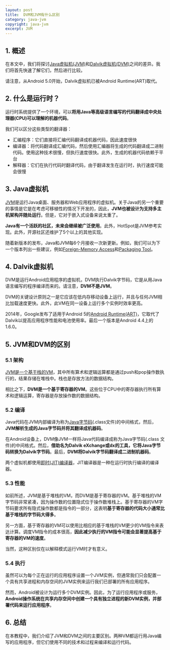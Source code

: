 ```yaml
---
layout: post
title:  DVM和JVM有什么区别
category: java-jvm
copyright: java-jvm
excerpt: JVM
---
```


## 1. 概述

在本文中，我们将探讨[Java虚拟机(JVM)](https://docs.oracle.com/javase/specs/index.html)和[Dalvik虚拟机(DVM)](https://source.android.com/devices/tech/dalvik)之间的差异。我们将首先快速了解它们，然后进行比较。

请注意，从Android 5.0开始，Dalvik虚拟机已被Android Runtime(ART)取代。

## 2. 什么是运行时？

运行时系统提供了一个环境，可以**将用Java等高级语言编写的代码翻译成中央处理器(CPU)可以理解的机器代码**。

我们可以区分这些类型的翻译器：

-   汇编程序：它们直接将汇编代码翻译成机器代码，因此速度很快
-   编译器：将代码翻译成汇编代码，然后使用汇编器将生成的代码翻译成二进制代码。使用这种技术很慢，但执行速度很快。此外，生成的机器代码依赖于平台
-   解释器：它们在执行代码时翻译代码，由于翻译发生在运行时，执行速度可能会很慢

## 3. Java虚拟机

[JVM](https://www.baeldung.com/jvm-languages)是运行Java桌面、服务器和Web应用程序的虚拟机。关于Java的另一个重要的事情是它是在考虑可移植性的情况下开发的，因此，**JVM也被设计为支持多主机架构并随处运行**。但是，它对于嵌入式设备来说太重了。

**Java有一个活跃的社区，未来会继续被广泛使用**。此外，HotSpot是JVM参考实现。此外，开源社区还维护了5个以上的其他实现。

随着新版本的发布，Java和JVM每6个月接收一次新更新。例如，我们可以为下一个版本列出一些建议，例如[Foreign-Memory Access](https://openjdk.java.net/jeps/383)和[Packaging Tool](https://openjdk.java.net/jeps/343)。

## 4. Dalvik虚拟机

DVM是运行Android应用程序的虚拟机，DVM执行Dalvik字节码，它是从用Java语言编写的程序编译而来的。请注意，**DVM不是JVM**。

DVM的关键设计原则之一是它应该在低内存移动设备上运行，并且与任何JVM相比加载速度更快。此外，此VM在同一设备上运行多个实例时效率更高。

2014年，Google发布了适用于Android 5的[Android Runtime(ART)](https://source.android.com/devices/tech/dalvik#features)，它取代了Dalvik以提高应用程序性能和电池使用率。最后一个版本是Android 4.4上的1.6.0。

## 5. JVM和DVM的区别

### 5.1 架构

[JVM是一个基于栈的VM](https://www.baeldung.com/jvm-vs-jre-vs-jdk#jvm)，其中所有算术和逻辑运算都是通过push和pop操作数执行的，结果存储在堆栈中。栈也是存放方法的数据结构。

相比之下，**DVM是一个基于寄存器的VM**。这些位于CPU中的寄存器执行所有算术和逻辑运算，寄存器是存放操作数的数据结构。

### 5.2 编译

Java代码在JVM内部编译为称为[Java字节码](https://www.baeldung.com/java-class-view-bytecode)(.class文件)的中间格式，然后，**JVM解析生成的Java字节码并将其翻译成机器码**。

在Android设备上，DVM像JVM一样将Java代码编译成称为Java字节码(.class 文件)的中间格式。然后，**借助名为Dalvik eXchange或dx的工具，它将Java字节码转换为Dalvik字节码**。最后，**DVM将Dalvik字节码翻译成二进制机器码**。

两个虚拟机都使用[即时(JIT)编译器](https://www.baeldung.com/graal-java-jit-compiler)，JIT编译器是一种在运行时执行编译的编译器。

### 5.3 性能

如前所述，JVM是基于堆栈的VM，而DVM是基于寄存器的VM。基于堆栈的VM字节码非常紧凑，因为操作数的位置隐式位于操作数堆栈上。基于寄存器的VM字节码要求所有隐式操作数都是指令的一部分，这表明**基于寄存器的代码大小通常比基于堆栈的字节码大得多**。

另一方面，基于寄存器的VM可以使用比相应的基于堆栈的VM更少的VM指令来表达计算。调度VM指令的成本很高，**因此减少执行的VM指令可能会显著提高基于寄存器的VM的速度**。

当然，这种区别仅在以解释模式运行VM时才有意义。

### 5.4 执行

虽然可以为每个正在运行的应用程序设置一个JVM实例，但通常我们只会配置一个具有共享进程和内存空间的JVM实例来运行我们已部署的所有应用程序。

然而，Android被设计为运行多个DVM实例。因此，为了运行应用程序或服务，**Android操作系统在共享内存空间中创建一个具有独立进程的新DVM实例，并部署代码来运行应用程序**。

## 6. 总结

在本教程中，我们介绍了JVM和DVM之间的主要区别。两种VM都运行用Java编写的应用程序，但它们使用不同的技术和过程来编译和运行代码。